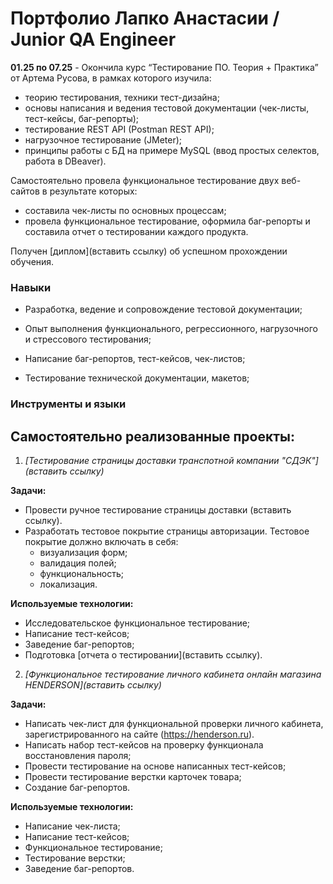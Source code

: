 <h1> Портфолио Лапко Анастасии / Junior QA Engineer</h1> 

**01.25 по 07.25** - Окончила курс “Тестирование ПО. Теория + Практика” от Артема Русова, в рамках которого изучила:
- теорию тестирования, техники тест-дизайна;
- основы написания и ведения тестовой документации (чек-листы, тест-кейсы, баг-репорты);
- тестирование REST API (Postman REST API);
- нагрузочное тестирование (JMeter);
- принципы работы с БД на примере MySQL (ввод простых селектов, работа в DBeaver).


Самостоятельно провела функциональное тестирование двух веб-сайтов в результате которых:
- составила чек-листы по основных процессам;
- провела функциональное тестирование, оформила баг-репорты и составила отчет о тестировании каждого продукта.

Получен [диплом](вставить ссылку) об успешном прохождении обучения. 


<h3>Навыки</h3>

- Разработка, ведение и сопровождение тестовой документации;

- Опыт выполнения функционального, регрессионного, нагрузочного и стрессового тестирования;

-  Написание баг-репортов, тест-кейсов, чек-листов;

- Тестирование технической документации, макетов; 

<h3>Инструменты и языки</h3>


<h2>Самостоятельно реализованные проекты:</h2>

1. *[Тестирование страницы доставки транспотной компании "СДЭК"](вставить ссылку)*

**Задачи:**
- Провести ручное тестирование страницы доставки (вставить ссылку).
- Разработать тестовое покрытие страницы авторизации. Тестовое покрытие должно включать в себя:
    - визуализация форм;
    - валидация полей;
    - функциональность;
    - локализация.

**Используемые технологии:**
- Исследовательское функциональное тестирование;
- Написание тест-кейсов;
- Заведение баг-репортов;
- Подготовка [отчета о тестировании](вставить ссылку).


2. *[Функциональное тестирование личного кабинета онлайн магазина HENDERSON](вставить ссылку)*

**Задачи:**
- Написать чек-лист для функциональной проверки личного кабинета, зарегистрированного на сайте (https://henderson.ru).
- Написать набор тест-кейсов на проверку функционала восстановления пароля;
- Провести тестирование на основе написанных тест-кейсов;
- Провести тестирование верстки карточек товара;
- Создание баг-репортов.

**Используемые технологии:**
- Написание чек-листа;
- Написание тест-кейсов;
- Функциональное тестирование;
- Тестирование верстки;
- Заведение баг-репортов.



